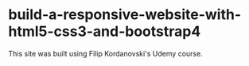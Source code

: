 # build-a-responsive-website-with-html5-css3-and-bootstrap4
 This site was built using Filip Kordanovski's Udemy course.
